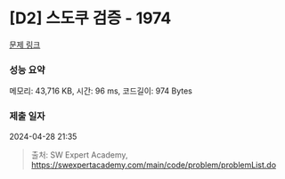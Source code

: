 # [D2] 스도쿠 검증 - 1974 

[문제 링크](https://swexpertacademy.com/main/code/problem/problemDetail.do?contestProbId=AV5Psz16AYEDFAUq) 

### 성능 요약

메모리: 43,716 KB, 시간: 96 ms, 코드길이: 974 Bytes

### 제출 일자

2024-04-28 21:35



> 출처: SW Expert Academy, https://swexpertacademy.com/main/code/problem/problemList.do